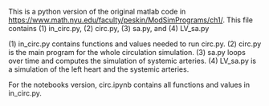 This is a python version of the original matlab code in https://www.math.nyu.edu/faculty/peskin/ModSimPrograms/ch1/. This file contains (1) in_circ.py, (2) circ.py, (3) sa.py, and (4) LV_sa.py

(1) in_circ.py contains functions and values needed to run circ.py. (2) circ.py is the main program for the whole circulation simulation. (3) sa.py loops over time and computes the simulation of systemic arteries. (4) LV_sa.py is a simulation of the left heart and the systemic arteries. 

For the notebooks version, circ.ipynb contains all functions and values in in_circ.py.
